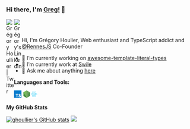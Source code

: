 ### Hi there, I'm [Greg!](https://twitter.com/ghoullier) 👋

<a href="https://twitter.com/ghoullier">
  <img align="left" alt="Grégory Houllier | Twitter" width="21px" src="https://raw.githubusercontent.com/ghoullier/ghoullier/master/assets/twitter.svg" />
</a>
<a href="https://www.linkedin.com/in/ghoullier/">
  <img align="left" alt="Grégory's LinkedIn" width="21px" src="https://raw.githubusercontent.com/ghoullier/ghoullier/master/assets/linkedin.svg" />
</a>

<br />
<br />

Hi, I'm Grégory Houlier, Web enthusiast and TypeScript addict and [@RennesJS](https://twitter.com/RennesJS) Co-Founder

- 🔭 I’m currently working on [awesome-template-literal-types](https://github.com/ghoullier/awesome-template-literal-types)
- 🌱 I’m currently work at [Swile](https://swile.co)
- 💬 Ask me about anything [here](https://github.com/ghoullier/ghoullier/issues)

**Languages and Tools:**

<code><img height="20" src="https://raw.githubusercontent.com/github/explore/80688e429a7d4ef2fca1e82350fe8e3517d3494d/topics/typescript/typescript.png"></code>
<code><img height="20" src="https://raw.githubusercontent.com/github/explore/80688e429a7d4ef2fca1e82350fe8e3517d3494d/topics/nodejs/nodejs.png"></code><code><img height="20" src="https://raw.githubusercontent.com/github/explore/80688e429a7d4ef2fca1e82350fe8e3517d3494d/topics/react/react.png"></code>

**My GitHub Stats**

<p aligh="left">
  <a href="http://www.github.com/ghoullier"><img src="https://github-readme-stats.vercel.app/api?username=ghoullier&show_icons=true&hide=&count_private=true&title_color=1f6feb&text_color=ffffff&icon_color=1f6feb&bg_color=1c1917&hide_border=true&show_icons=true" alt="ghoullier's GitHub stats" width="49%" /></a>
  <a href="http://www.github.com/ghoullier"><img src="https://github-readme-streak-stats.herokuapp.com/?user=ghoullier&stroke=ffffff&background=1c1917&ring=1f6feb&fire=1f6feb&currStreakNum=ffffff&currStreakLabel=1f6feb&sideNums=ffffff&sideLabels=ffffff&dates=ffffff&hide_border=true" width="49%" /></a>
</p>
